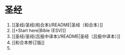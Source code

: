 # 圣经
1. [[圣经/圣经(和合本)/README|圣经（和合本）]]
2. [[+Start here|Bible (ESV)]]
3. [[圣经/圣经(吕振中译本)/README|圣经（吕振中译本）]]
4. [[和合本修订版]]
5. 
